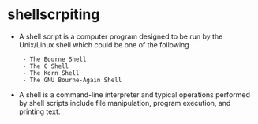 # shellscrpiting 

- A shell script is a computer program designed to be run by the Unix/Linux shell which could be one of the following
   
       - The Bourne Shell
       - The C Shell
       - The Korn Shell
       - The GNU Bourne-Again Shell
	   
- A shell is a command-line interpreter and typical operations performed by shell scripts include file manipulation, program execution, and printing text.




